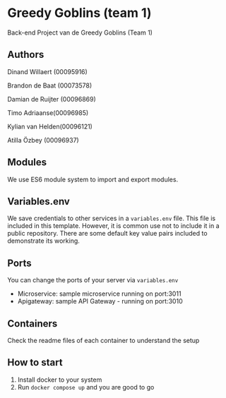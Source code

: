 # Greedy Goblins (team 1)

Back-end Project van de Greedy Goblins (Team 1)

## Authors

Dinand Willaert (00095916)

Brandon de Baat (00073578)

Damian de Ruijter (00096869)

Timo Adriaanse(00096985)

Kylian van Helden(00096121)

Atilla Özbey (00096937)

## Modules

We use ES6 module system to import and export modules.

## Variables.env

We save credentials to other services in a `variables.env` file. This file is included in this template. However, it is common use not to include it in a public repository. There are some default key value pairs included to demonstrate its working.

## Ports

You can change the ports of your server via `variables.env`

- Microservice: sample microservice running on port:3011
- Apigateway: sample API Gateway - running on port:3010

## Containers

Check the readme files of each container to understand the setup

## How to start

1. Install docker to your system
2. Run `docker compose up` and you are good to go
